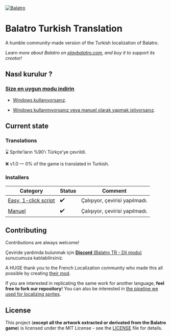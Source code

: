 [![Balatro](https://www.playbalatro.com/assets/logo2-C9SU2BrI.png)](https://www.playbalatro.com/)

# Balatro Turkish Translation

A humble community-made version of the Turkish localization of Balatro.

_Learn more about Balatro on [playbalatro.com](https://www.playbalatro.com/), and buy it to support its creator!_

## Nasıl kurulur ?

### [Size en uygun modu indirin](https://github.com/ceeprus/balatro-turkish-translations/releases/latest)

- [Windows kullanıyorsanız](QUICKSTART.md).

- [Windows kullanmıyorsanız veya manuel olarak yapmak istiyorsanız](INSTALL.md).

## Current state

### Translations

⌛ Sprite'ların %90'ı Türkçe'ye çevrildi.

❌ v1.0 — 0% of the game is translated in Turkish.

### Installers

| Category                              | Status | Comment                        |
| ------------------------------------- | ------ | ------------------------------ |
| [Easy, 1-click script](QUICKSTART.md) | ✔️     | Çalışıyor, çevirisi yapılmadı. |
| [Manuel](INSTALL.md)                  | ✔️     | Çalışıyor, çevirisi yapılmadı. |

## Contributing

Contributions are always welcome!

Çeviride yardımda bulunmak için [**Discord** (Balatro TR - Dil modu)](https://discord.gg/dfy7b3zsVN) sunucumuza katılabilirsiniz.

A HUGE thank you to the French Localization community who made this all possible by creating [their mod](https://github.com/FrBmt-BIGetNouf/balatro-french-translations/).

If you are interested in replicating the same work for another language, **feel free to fork our repository**! You can also be interested in [the pipeline we used for localizing sprites](https://github.com/ceeprus/balatro-sprites-i18n).

## License

This project (**except all the artwork extracted or derivated from the Balatro game**) is licensed under the MIT License - see the [LICENSE](LICENSE) file for details.
